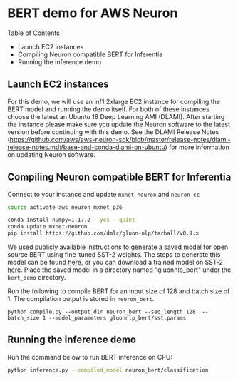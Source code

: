 # BERT demo for AWS Neuron

Table of Contents
* Launch EC2 instances
* Compiling Neuron compatible BERT for Inferentia
* Running the inference demo

## Launch EC2 instances

For this demo, we will use an inf1.2xlarge EC2 instance for compiling the BERT model and running the demo itself. For both of these instances choose the latest an Ubuntu 18 Deep Learning AMI (DLAMI). After starting the instance please make sure you update the Neuron software to the latest version before continuing with this demo. See the DLAMI Release Notes (https://github.com/aws/aws-neuron-sdk/blob/master/release-notes/dlami-release-notes.md#base-and-conda-dlami-on-ubuntu) for more information on updating Neuron software.

## Compiling Neuron compatible BERT for Inferentia

Connect to your instance and update `mxnet-neuron` and `neuron-cc`

```bash
source activate aws_neuron_mxnet_p36

conda install numpy=1.17.2 --yes --quiet
conda update mxnet-neuron
pip install https://github.com/dmlc/gluon-nlp/tarball/v0.9.x
```

We used publicly available instructions to generate a saved model for open source BERT using fine-tuned SST-2 weights.
The steps to generate this model can be found [here](https://gluon-nlp.mxnet.io/v0.9.x/model_zoo/bert/index.html#sentence-classification),
or you can download a trained model on SST-2 [here](https://dist-bert.s3.amazonaws.com/demo/finetune/sst.params).
Place the saved model in a directory named "gluonnlp_bert" under the `bert_demo` directory.

Run the following to compile BERT for an input size of 128 and batch size of 1.
The compilation output is stored in `neuron_bert`.
```
python compile.py --output_dir neuron_bert --seq_length 128  --batch_size 1 --model_parameters gluonnlp_bert/sst.params
```

## Running the inference demo

Run the command below to run BERT inference on CPU:
```bash
python inference.py --compiled_model neuron_bert/classification
```
